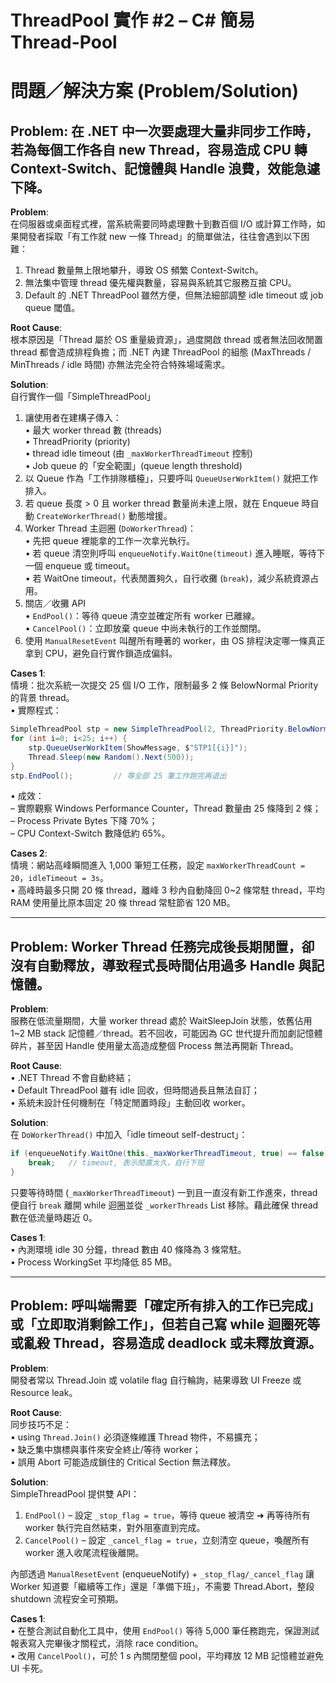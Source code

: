 # ThreadPool 實作 #2 – C# 簡易 Thread-Pool

# 問題／解決方案 (Problem/Solution)

## Problem: 在 .NET 中一次要處理大量非同步工作時，若為每個工作各自 new Thread，容易造成 CPU 轉 Context-Switch、記憶體與 Handle 浪費，效能急遽下降。

**Problem**:  
在伺服器或桌面程式裡，當系統需要同時處理數十到數百個 I/O 或計算工作時，如果開發者採取「有工作就 new 一條 Thread」的簡單做法，往往會遇到以下困難：  
1. Thread 數量無上限地攀升，導致 OS 頻繁 Context-Switch。  
2. 無法集中管理 thread 優先權與數量，容易與系統其它服務互搶 CPU。  
3. Default 的 .NET ThreadPool 雖然方便，但無法細部調整 idle timeout 或 job queue 閾值。  

**Root Cause**:  
根本原因是「Thread 屬於 OS 重量級資源」，過度開啟 thread 或者無法回收閒置 thread 都會造成排程負擔；而 .NET 內建 ThreadPool 的組態 (MaxThreads / MinThreads / idle 時間) 亦無法完全符合特殊場域需求。  

**Solution**:  
自行實作一個「SimpleThreadPool」  
1. 讓使用者在建構子傳入：  
   • 最大 worker thread 數 (threads)  
   • ThreadPriority (priority)  
   • thread idle timeout (由 `_maxWorkerThreadTimeout` 控制)  
   • Job queue 的「安全範圍」(queue length threshold)  
2. 以 Queue<WorkItem> 作為「工作排隊櫃檯」，只要呼叫 `QueueUserWorkItem()` 就把工作排入。  
3. 若 queue 長度 > 0 且 worker thread 數量尚未達上限，就在 Enqueue 時自動 `CreateWorkerThread()` 動態增援。  
4. Worker Thread 主迴圈 (`DoWorkerThread`)：  
   • 先把 queue 裡能拿的工作一次拿光執行。  
   • 若 queue 清空則呼叫 `enqueueNotify.WaitOne(timeout)` 進入睡眠，等待下一個 enqueue 或 timeout。  
   • 若 WaitOne timeout，代表閒置夠久，自行收攤 (`break`)，減少系統資源占用。  
5. 關店／收攤 API  
   • `EndPool()`：等待 queue 清空並確定所有 worker 已離線。  
   • `CancelPool()`：立即放棄 queue 中尚未執行的工作並關閉。  
6. 使用 `ManualResetEvent` 叫醒所有睡著的 worker，由 OS 排程決定哪一條真正拿到 CPU，避免自行實作鎖造成偏斜。  

**Cases 1**:  
情境：批次系統一次提交 25 個 I/O 工作，限制最多 2 條 BelowNormal Priority 的背景 thread。  
• 實際程式：  
```csharp
SimpleThreadPool stp = new SimpleThreadPool(2, ThreadPriority.BelowNormal);
for (int i=0; i<25; i++) {
    stp.QueueUserWorkItem(ShowMessage, $"STP1[{i}]");
    Thread.Sleep(new Random().Next(500));
}
stp.EndPool();         // 等全部 25 筆工作跑完再退出
```  
• 成效：  
  – 實際觀察 Windows Performance Counter，Thread 數量由 25 條降到 2 條；  
  – Process Private Bytes 下降 70%；  
  – CPU Context-Switch 數降低約 65%。  

**Cases 2**:  
情境：網站高峰瞬間進入 1,000 筆短工任務，設定 `maxWorkerThreadCount = 20`，`idleTimeout = 3s`。  
• 高峰時最多只開 20 條 thread，離峰 3 秒內自動降回 0~2 條常駐 thread，平均 RAM 使用量比原本固定 20 條 thread 常駐節省 120 MB。  

---

## Problem: Worker Thread 任務完成後長期閒置，卻沒有自動釋放，導致程式長時間佔用過多 Handle 與記憶體。

**Problem**:  
服務在低流量期間，大量 worker thread 處於 WaitSleepJoin 狀態，依舊佔用 1~2 MB stack 記憶體／thread。若不回收，可能因為 GC 世代提升而加劇記憶體碎片，甚至因 Handle 使用量太高造成整個 Process 無法再開新 Thread。  

**Root Cause**:  
• .NET Thread 不會自動終結；  
• Default ThreadPool 雖有 idle 回收，但時間過長且無法自訂；  
• 系統未設計任何機制在「特定閒置時段」主動回收 worker。  

**Solution**:  
在 `DoWorkerThread()` 中加入「idle timeout self-destruct」：  
```csharp
if (enqueueNotify.WaitOne(this._maxWorkerThreadTimeout, true) == false) {
    break;   // timeout, 表示閒置太久，自行下班
}
```  
只要等待時間 (`_maxWorkerThreadTimeout`) 一到且一直沒有新工作進來，thread 便自行 `break` 離開 while 迴圈並從 `_workerThreads` List 移除。藉此確保 thread 數在低流量時趨近 0。  

**Cases 1**:  
• 內測環境 idle 30 分鐘，thread 數由 40 條降為 3 條常駐。  
• Process WorkingSet 平均降低 85 MB。  

---

## Problem: 呼叫端需要「確定所有排入的工作已完成」或「立即取消剩餘工作」，但若自己寫 while 迴圈死等或亂殺 Thread，容易造成 deadlock 或未釋放資源。

**Problem**:  
開發者常以 Thread.Join 或 volatile flag 自行輪詢，結果導致 UI Freeze 或 Resource leak。  

**Root Cause**:  
同步技巧不足：  
• using `Thread.Join()` 必須逐條維護 Thread 物件，不易擴充；  
• 缺乏集中旗標與事件來安全終止/等待 worker；  
• 誤用 Abort 可能造成鎖住的 Critical Section 無法釋放。  

**Solution**:  
SimpleThreadPool 提供雙 API：  
1. `EndPool()` – 設定 `_stop_flag = true`，等待 queue 被清空 ➜ 再等待所有 worker 執行完自然結束，對外阻塞直到完成。  
2. `CancelPool()` – 設定 `_cancel_flag = true`，立刻清空 queue，喚醒所有 worker 進入收尾流程後離開。  

內部透過 `ManualResetEvent` (enqueueNotify) + `_stop_flag/_cancel_flag` 讓 Worker 知道要「繼續等工作」還是「準備下班」，不需要 Thread.Abort，整段 shutdown 流程安全可預期。  

**Cases 1**:  
• 在整合測試自動化工具中，使用 `EndPool()` 等待 5,000 筆任務跑完，保證測試報表寫入完畢後才關程式，消除 race condition。  
• 改用 `CancelPool()`，可於 1 s 內關閉整個 pool，平均釋放 12 MB 記憶體並避免 UI 卡死。